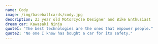 ```yaml
---
name: Cody
image: /img/baseballcards/cody.jpg
description: 23 year old Motorcycle Designer and Bike Enthusiast
dream_car: Kawasaki Ninja
quote1: "The best technologies are the ones that empower people."
quote2: "No one I know has bought a car for its safety."
---
```


